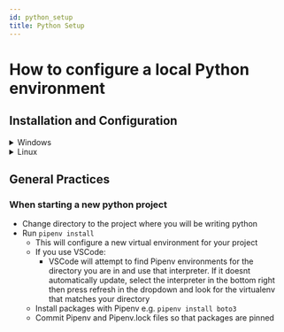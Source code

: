 ```yaml
---
id: python_setup
title: Python Setup
---
```

# How to configure a local Python environment

## Installation and Configuration
<details>
    <summary>Windows</summary>

### Install Pyenv-win
* Download [Pyenv-win](https://github.com/pyenv-win/pyenv-win)
* Install via PowerShell following the guide in Github
### Configure your Pyenv environment
* We typically use the latest Python version here so find the latest version then install with `pyenv install 3.10.0`
* Set the latest Python to be your global version rather than the system python `pyenv global 3.10.0`
    * This will make the selected version of Python the default version when calling `python`
### Install Pipenv
[Pipenv](https://pipenv.pypa.io/en/latest/) is the python recommended tool for managing python environments and creates virtual environments, which allow you to isolate a python environment to the project you are working on
* Install with `pip install pipenv`

</details>

<details>
    <summary>Linux</summary>
</details>

## General Practices
### When starting a new python project
* Change directory to the project where you will be writing python
* Run `pipenv install`
    * This will configure a new virtual environment for your project
    * If you use VSCode:
        * VSCode will attempt to find Pipenv environments for the directory you are in and use that interpreter. If it doesnt automatically update, select the interpreter in the bottom right then press refresh in the dropdown and look for the virtualenv that matches your directory
    * Install packages with Pipenv e.g. `pipenv install boto3`
    * Commit Pipenv and Pipenv.lock files so that packages are pinned
